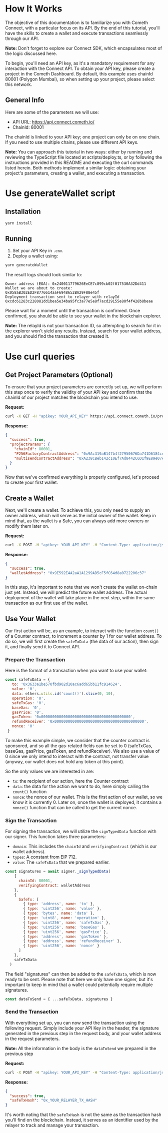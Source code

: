 # How It Works

The objective of this documentation is to familiarize you with Cometh Connect, with a particular focus on its API. By the end of this tutorial, you'll have the skills to create a wallet and execute transactions seamlessly through our API.

**Note:** Don't forget to explore our Connect SDK, which encapsulates most of the logic discussed here.

To begin, you'll need an API key, as it's a mandatory requirement for any interaction with the Connect API. To obtain your API key, please create a project in the Cometh Dashboard. By default, this example uses chainId 80001 (Polygon Mumbai), so when setting up your project, please select this network. 

## General Info

Here are some of the parameters we will use:
- API URL: https://api.connect.cometh.io/
- ChainId: 80001

The chainId is linked to your API key; one project can only be on one chain. If you need to use multiple chains, please use different API keys.



**Note:** You can approach this tutorial in two ways: either by running and reviewing the TypeScript file located at scripts/deploy.ts, or by following the instructions provided in this README and executing the curl commands listed herein. Both methods implement a similar logic: obtaining your project's parameters, creating a wallet, and executing a transaction.

# Use generateWallet script

## Installation

```bash
yarn install
```

## Running

1. Set your API Key in `.env`.
2. Deploy a wallet using:

```bash
yarn generateWallet
```

The result logs should look similar to:
```
Owner address (EOA): 0x240011779626EeCE7c899cb02f017530A32Dd411
Wallet we are about to create: 0x058aB302ED2F8776614aaF6948652BA29F88e45f
Deployment transaction sent to relayer with relayId 0xcdc61283c228081dd1bea5e34ba95fc3a77e5e8f7acd29155e80f4f428b8beae
```

Please wait for a moment until the transaction is confirmed. Once confirmed, you should be able to see your wallet in the blockchain explorer.

**Note:** The relayId is not your transaction ID, so attempting to search for it in the explorer won't yield any results. Instead, search for your wallet address, and you should find the transaction that created it.


# Use curl queries

## Get Project Parameters (Optional)

To ensure that your project parameters are correctly set up, we will perform this step once to verify the validity of your API key and confirm that the chainId of our project matches the blockchain you intend to use.

**Request:**
```bash
curl -X GET -H "apikey: YOUR_API_KEY" https://api.connect.cometh.io/project/params
```

**Response:**
```json
{
  "success": true,
  "projectParams": {
    "chainId": 80001,
    "P256FactoryContractAddress": "0x9Ac319aB147b4f27950676Da741D6184cc305894",
    "multisendContractAddress": "0xA238CBeb142c10Ef7Ad8442C6D1f9E89e07e7761"
  }
}
```

Now that we've confirmed everything is properly configured, let's proceed to create your first wallet.

## Create a Wallet

Next, we'll create a wallet. To achieve this, you only need to supply an owner address, which will serve as the initial owner of the wallet. Keep in mind that, as the wallet is a Safe, you can always add more owners or modify them later on.

**Request:**
```bash
curl -X POST -H "apikey: YOUR_API_KEY" -H "Content-Type: application/json" -d '{"ownerAddress": "YOUR_EOA_ADDRESS"}' https://api.connect.cometh.io/wallets/init
```

**Response:**
```json
{
  "success": true,
  "walletAddress": "0x9E592E4A2aA1A1299AD5cF5fC64d8a0722206c37"
}
```

In this step, it's important to note that we won't create the wallet on-chain just yet. Instead, we will predict the future wallet address. The actual deployment of the wallet will take place in the next step, within the same transaction as our first use of the wallet.

## Use Your Wallet

Our first action will be, as an example, to interact with the function `count()` of a Counter contract, to increment a counter by 1 for our wallet address. To do so, we will first create the `safeTxData` (the data of our action), then sign it, and finally send it to Connect API.

### Prepare the Transaction

Here is the format of a transaction when you want to use your wallet:

```javascript
const safeTxData = {
   to: '0x3633a1be570fbd902d10ac6add65bb11fc914624',
   value: '0',
   data: ethers.utils.id('count()').slice(0, 10),
   operation: '0',
   safeTxGas: '0',
   baseGas: '0',
   gasPrice: '0',
   gasToken: '0x0000000000000000000000000000000000000000',
   refundReceiver: '0x0000000000000000000000000000000000000000',
   nonce: '0'
 }
```

To make this example simple, we consider that the counter contract is sponsored, and so all the gas-related fields can be set to 0 (safeTxGas, baseGas, gasPrice, gasToken, and refundReceiver). We also use a value of 0 since we only intend to interact with the contract, not transfer value (anyway, our wallet does not hold any token at this point).

So the only values we are interested in are:
- `to`: the recipient of our action, here the Counter contract
- `data`: the data for the action we want to do, here simply calling the `count()` function
- `nonce`: the nonce of our wallet. This is the first action of our wallet, so we know it is currently 0. Later on, once the wallet is deployed, it contains a `nonce()` function that can be called to get the current nonce.

### Sign the Transaction

For signing the transaction, we will utilize the `signTypedData` function with our signer. This function takes three parameters:

- `domain`: This includes the `chainId` and `verifyingContract` (which is our wallet address).
- `types`: A constant from EIP 712.
- `value`: The `safeTxData` that we prepared earlier.

```javascript
const signatures = await signer._signTypedData(
    {
      chainId: 80001,
      verifyingContract: walletAddress
    },
    {
      SafeTx: [
        { type: 'address', name: 'to' },
        { type: 'uint256', name: 'value' },
        { type: 'bytes', name: 'data' },
        { type: 'uint8', name: 'operation' },
        { type: 'uint256', name: 'safeTxGas' },
        { type: 'uint256', name: 'baseGas' },
        { type: 'uint256', name: 'gasPrice' },
        { type: 'address', name: 'gasToken' },
        { type: 'address', name: 'refundReceiver' },
        { type: 'uint256', name: 'nonce' }
      ]
    },
    safeTxData
  )
```

The field "signatures" can then be added to the `safeTxData`, which is now ready to be sent. Please note that here we only have one signer, but it's important to keep in mind that a wallet could potentially require multiple signatures.

```javascript
const dataToSend = { ...safeTxData, signatures }
```

### Send the Transaction

With everything set up, you can now send the transaction using the following request. Simply include your API Key in the header, the signature generated in the previous step in the request body, and your wallet address in the request parameters.

**Note:** All the information in the body is the `dataToSend` we prepared in the previous step

**Request:**
```bash
curl -X POST -H "apikey: YOUR_API_KEY" -H "Content-Type: application/json" -d '{"to": "0x3633a1be570fbd902d10ac6add65bb11fc914624","value": "0","data": "0x06661abd","operation": "0","safeTxGas": "0","baseGas": "0","gasPrice": "0","gasToken": "0x0000000000000000000000000000000000000000","refundReceiver": "0x0000000000000000000000000000000000000000","nonce": "0","signatures": "THE_SIGNATURE_PREPARED_EALIER"}' https://api.connect.cometh.io/wallets/YOUR_WALLET_ADDRESS/relay
```

**Response:**
```json
{
  "success": true,
  "safeTxHash": "0x_YOUR_RELAYER_TX_HASH"
}
```

It's worth noting that the `safeTxHash` is not the same as the transaction hash you'll find on the blockchain. Instead, it serves as an identifier used by the relayer to track and manage your transaction.